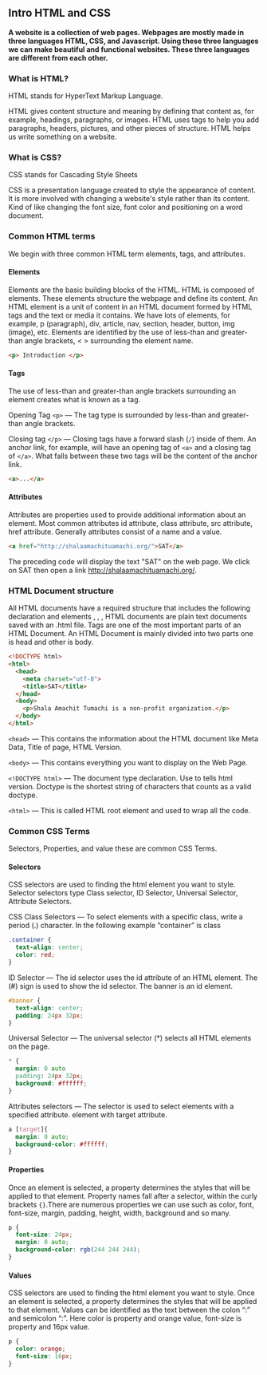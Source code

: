 ## Intro HTML and CSS

**A website is a collection of web pages. Webpages are mostly made in three languages HTML, CSS, and Javascript. Using these three languages we can make beautiful and functional websites. These three languages are different from each other.**

### What is HTML?
HTML stands for HyperText Markup Language.

HTML gives content structure and meaning by defining that content as, for example, headings, paragraphs, or images. HTML uses tags to help you add paragraphs, headers, pictures, and other pieces of structure. HTML helps us write something on a website.

### What is CSS?
CSS stands for Cascading Style Sheets

CSS is a presentation language created to style the appearance of content. It is more involved with changing a website's style rather than its content. Kind of like changing the font size, font color and positioning on a word document.


### Common HTML terms
We begin with three common HTML term elements, tags, and attributes.

#### Elements
Elements are the basic building blocks of the HTML. HTML is composed of elements. These elements structure the webpage and define its content. An HTML element is a unit of content in an HTML document formed by HTML tags and the text or media it contains. We have lots of elements, for example, p (paragraph), div, article, nav, section, header, button, img (image), etc. Elements are identified by the use of less-than and greater-than angle brackets, < > surrounding the element name.

```html
<p> Introduction </p>
```

#### Tags
The use of less-than and greater-than angle brackets surrounding an element creates what is known as a tag.

Opening Tag `<p>` — The tag type is surrounded by less-than and greater-than angle brackets.

Closing tag `</p>` — Closing tags have a forward slash (`/`) inside of them.
An anchor link, for example, will have an opening tag of `<a>` and a closing tag of `</a>`. What falls between these two tags will be the content of the anchor link.

```html
<a>...</a>
```

#### Attributes
Attributes are properties used to provide additional information about an element. Most common attributes id attribute, class attribute, src attribute, href attribute. Generally attributes consist of a name and a value.

```html
<a href="http://shalaamachituamachi.org/">SAT</a>
```

The preceding code will display the text "SAT" on the web page. We click on SAT then open a link http://shalaamachituamachi.org/.


### HTML Document structure
All HTML documents have a required structure that includes the following declaration and elements <!DOCTYPE html>, <html>, <head>, <body> HTML documents are plain text documents saved with an .html file. Tags are one of the most important parts of an HTML Document. An HTML Document is mainly divided into two parts one is head and other is body.

```html
<!DOCTYPE html>
<html>
  <head>
    <meta charset="utf-8">
    <title>SAT</title>
  </head>
  <body>
    <p>Shala Amachit Tumachi is a non-profit organization.</p>
  </body>
</html>
```

`<head>` — This contains the information about the HTML document like Meta Data, Title of page, HTML Version.

`<body>` — This contains everything you want to display on the Web Page.

`<!DOCTYPE html>` — The document type declaration. Use to tells html version. Doctype is the shortest string of characters that counts as a valid doctype.

`<html>` — This is called HTML root element and used to wrap all the code.


### Common CSS Terms
Selectors, Properties, and value these are common CSS Terms.

#### Selectors
CSS selectors are used to finding the html element you want to style. Selector selectors type Class selector, ID Selector, Universal Selector, Attribute Selectors.

CSS Class Selectors — To select elements with a specific class, write a period (.) character. In the following example “container” is class

```css
.container {
  text-align: center;
  color: red;
}
```

ID Selector — The id selector uses the id attribute of an HTML element. The (#) sign is used to show the id selector. The banner is an id element.

```css
#banner {
  text-align: center;
  padding: 24px 32px;
}
```

Universal Selector — The universal selector (*) selects all HTML elements on the page.

```css
* {
  margin: 0 auto
  padding: 24px 32px;
  background: #ffffff;
}
```

Attributes selectors — The selector is used to select elements with a specified attribute. <a> element with target attribute.

```css
a [target]{
  margin: 0 auto;
  background-color: #ffffff;
}
```

#### Properties

Once an element is selected, a property determines the styles that will be applied to that element. Property names fall after a selector, within the curly brackets `{}`.There are numerous properties we can use such as color, font, font-size, margin, padding, height, width, background and so many.

```css
p {
  font-size: 24px;
  margin: 0 auto;
  background-color: rgb(244 244 244);
}
```

#### Values

CSS selectors are used to finding the html element you want to style. Once an element is selected, a property determines the styles that will be applied to that element. Values can be identified as the text between the colon “:” and semicolon “:”. Here color is property and orange value, font-size is property and 16px value.

```css
p {
  color: orange;
  font-size: 16px;
}
```